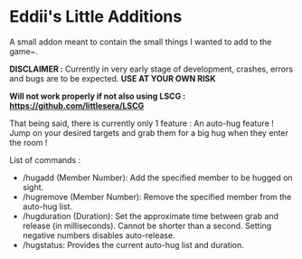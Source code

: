 # Eddii's Little Additions

A small addon meant to contain the small things I wanted to add to the game~.

**DISCLAIMER :** Currently in very early stage of development, crashes, errors and bugs are to be expected. **USE AT YOUR OWN RISK**

**Will not work properly if not also using LSCG : https://github.com/littlesera/LSCG**

That being said, there is currently only 1 feature : An auto-hug feature !
Jump on your desired targets and grab them for a big hug when they enter the room !

List of commands :
- /hugadd (Member Number): Add the specified member to be hugged on sight.
- /hugremove (Member Number): Remove the specified member from the auto-hug list.
- /hugduration (Duration): Set the approximate time between grab and release (in milliseconds). Cannot be shorter than a second. Setting negative numbers disables auto-release.
- /hugstatus: Provides the current auto-hug list and duration.
